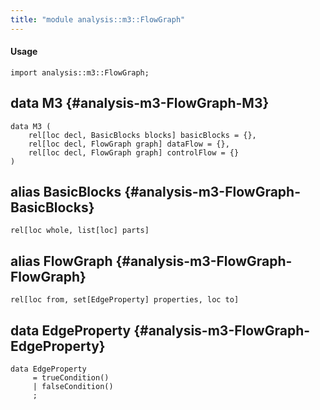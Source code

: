 ```yaml
---
title: "module analysis::m3::FlowGraph"
---
```


#### Usage

`import analysis::m3::FlowGraph;`


## data M3 {#analysis-m3-FlowGraph-M3}

```rascal
data M3 (
    rel[loc decl, BasicBlocks blocks] basicBlocks = {},
    rel[loc decl, FlowGraph graph] dataFlow = {},
    rel[loc decl, FlowGraph graph] controlFlow = {}
)
```

## alias BasicBlocks {#analysis-m3-FlowGraph-BasicBlocks}

```rascal
rel[loc whole, list[loc] parts]

```

## alias FlowGraph {#analysis-m3-FlowGraph-FlowGraph}

```rascal
rel[loc from, set[EdgeProperty] properties, loc to]

```

## data EdgeProperty {#analysis-m3-FlowGraph-EdgeProperty}

```rascal
data EdgeProperty  
     = trueCondition()
     | falseCondition()
     ;
```

